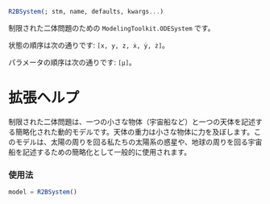 ```julia
R2BSystem(; stm, name, defaults, kwargs...)

```

制限された二体問題のための `ModelingToolkit.ODESystem` です。

状態の順序は次の通りです: `[x, y, z, ẋ, ẏ, ż]`。

パラメータの順序は次の通りです: `[μ]`。

# 拡張ヘルプ

制限された二体問題は、一つの小さな物体（宇宙船など）と一つの天体を記述する簡略化された動的モデルです。天体の重力は小さな物体に力を及ぼします。このモデルは、太陽の周りを回る私たちの太陽系の惑星や、地球の周りを回る宇宙船を記述するための簡略化として一般的に使用されます。

### 使用法

```julia
model = R2BSystem()
```
